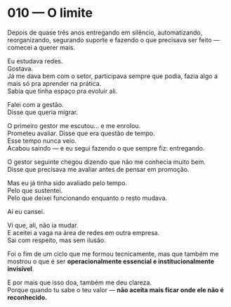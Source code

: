 # 010 — O limite

Depois de quase três anos entregando em silêncio, automatizando, reorganizando, segurando suporte e fazendo o que precisava ser feito — comecei a querer mais.

Eu estudava redes.  
Gostava.  
Já me dava bem com o setor, participava sempre que podia, fazia algo a mais só pra aprender na prática.  
Sabia que tinha espaço pra evoluir ali.

Falei com a gestão.  
Disse que queria migrar.

O primeiro gestor me escutou... e me enrolou.  
Prometeu avaliar. Disse que era questão de tempo.  
Esse tempo nunca veio.  
Acabou saindo — e eu segui fazendo o que sempre fiz: entregando.

O gestor seguinte chegou dizendo que não me conhecia muito bem.  
Disse que precisava me avaliar antes de pensar em promoção.

Mas eu já tinha sido avaliado pelo tempo.  
Pelo que sustentei.  
Pelo que deixei funcionando enquanto o resto mudava.

Aí eu cansei.

Vi que, ali, não ia mudar.  
E aceitei a vaga na área de redes em outra empresa.  
Sai com respeito, mas sem ilusão.

Foi o fim de um ciclo que me formou tecnicamente, mas que também me mostrou o que é ser **operacionalmente essencial e institucionalmente invisível**.

E por mais que isso doa, também me deu clareza.  
Porque quando tu sabe o teu valor — **não aceita mais ficar onde ele não é reconhecido.**
